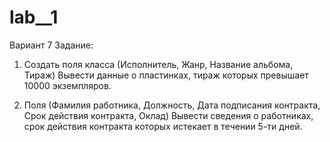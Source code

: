 # lab__1
Вариант 7
Задание:
1. Создать поля класса (Исполнитель, Жанр, Название альбома, Тираж)
Вывести данные о пластинках, тираж которых превышает 10000 экземпляров.

2. Поля (Фамилия работника, Должность, Дата подписания контракта, Срок действия контракта, Оклад) Вывести сведения о работниках, срок действия контракта
которых истекает в течении 5-ти дней.
